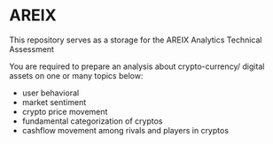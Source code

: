 # AREIX

This repository serves as a storage for the AREIX Analytics Technical Assessment

You are required to prepare an analysis about crypto-currency/ digital assets on one
or many topics below:
- user behavioral
- market sentiment
- crypto price movement
- fundamental categorization of cryptos
- cashflow movement among rivals and players in cryptos

